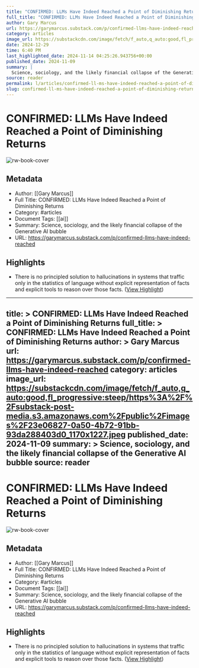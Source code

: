 ```yaml
---
title: "CONFIRMED: LLMs Have Indeed Reached a Point of Diminishing Returns"
full_title: "CONFIRMED: LLMs Have Indeed Reached a Point of Diminishing Returns"
author: Gary Marcus
url: https://garymarcus.substack.com/p/confirmed-llms-have-indeed-reached
category: articles
image_url: https://substackcdn.com/image/fetch/f_auto,q_auto:good,fl_progressive:steep/https%3A%2F%2Fsubstack-post-media.s3.amazonaws.com%2Fpublic%2Fimages%2F23e06827-0a50-4b72-91bb-93da288403d0_1170x1227.jpeg
date: 2024-12-29
time: 6:40 PM
last_highlighted_date: 2024-11-14 04:25:26.943756+00:00
published_date: 2024-11-09
summary: |
  Science, sociology, and the likely financial collapse of the Generative AI bubble
source: reader
permalink: l/articles/confirmed-ll-ms-have-indeed-reached-a-point-of-diminishing-returns
slug: confirmed-ll-ms-have-indeed-reached-a-point-of-diminishing-returns
---
```

# CONFIRMED: LLMs Have Indeed Reached a Point of Diminishing Returns

![rw-book-cover](https://substackcdn.com/image/fetch/f_auto,q_auto:good,fl_progressive:steep/https%3A%2F%2Fsubstack-post-media.s3.amazonaws.com%2Fpublic%2Fimages%2F23e06827-0a50-4b72-91bb-93da288403d0_1170x1227.jpeg)

## Metadata
- Author: [[Gary Marcus]]
- Full Title: CONFIRMED: LLMs Have Indeed Reached a Point of Diminishing Returns
- Category: #articles
- Document Tags: [[ai]] 
- Summary: Science, sociology, and the likely financial collapse of the Generative AI bubble
- URL: https://garymarcus.substack.com/p/confirmed-llms-have-indeed-reached

## Highlights
- There is no principled solution to hallucinations in systems that traffic only in the statistics of language without explicit representation of facts and explicit tools to reason over those facts. ([View Highlight](https://read.readwise.io/read/01jcmepg8t38g6wsst02qhb9h2))


---
title: >
  CONFIRMED: LLMs Have Indeed Reached a Point of Diminishing Returns
full_title: >
  CONFIRMED: LLMs Have Indeed Reached a Point of Diminishing Returns
author: >
  Gary Marcus
url: https://garymarcus.substack.com/p/confirmed-llms-have-indeed-reached
category: articles
image_url: https://substackcdn.com/image/fetch/f_auto,q_auto:good,fl_progressive:steep/https%3A%2F%2Fsubstack-post-media.s3.amazonaws.com%2Fpublic%2Fimages%2F23e06827-0a50-4b72-91bb-93da288403d0_1170x1227.jpeg
published_date: 2024-11-09
summary: >
  Science, sociology, and the likely financial collapse of the Generative AI bubble
source: reader
---
# CONFIRMED: LLMs Have Indeed Reached a Point of Diminishing Returns

![rw-book-cover](https://substackcdn.com/image/fetch/f_auto,q_auto:good,fl_progressive:steep/https%3A%2F%2Fsubstack-post-media.s3.amazonaws.com%2Fpublic%2Fimages%2F23e06827-0a50-4b72-91bb-93da288403d0_1170x1227.jpeg)

## Metadata
- Author: [[Gary Marcus]]
- Full Title: CONFIRMED: LLMs Have Indeed Reached a Point of Diminishing Returns
- Category: #articles
- Document Tags: [[ai]] 
- Summary: Science, sociology, and the likely financial collapse of the Generative AI bubble
- URL: https://garymarcus.substack.com/p/confirmed-llms-have-indeed-reached

## Highlights
- There is no principled solution to hallucinations in systems that traffic only in the statistics of language without explicit representation of facts and explicit tools to reason over those facts. ([View Highlight](https://read.readwise.io/read/01jcmepg8t38g6wsst02qhb9h2))


